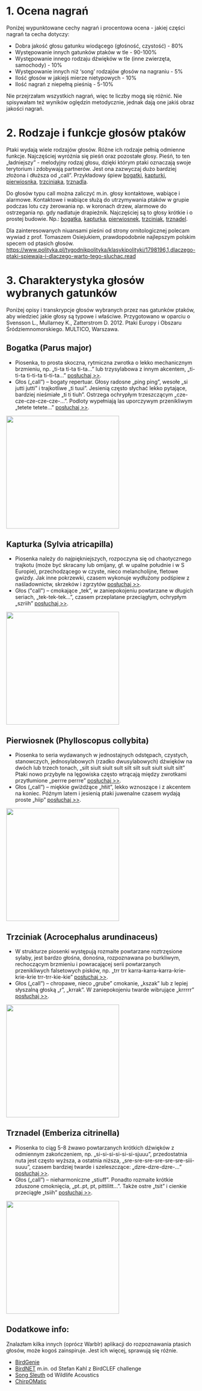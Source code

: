 # 1. Ocena nagrań

Poniżej wypunktowane cechy nagrań i procentowa ocena - jakiej części nagrań ta cecha dotyczy:
* Dobra jakość głosu gatunku wiodącego (głośność, czystość) 	             - 80%
* Występowanie innych gatunków ptaków w tle	                               - 90-100%
* Występowanie innego rodzaju dźwięków w tle (inne zwierzęta, samochody)	 - 10%
* Występowanie innych niż ‘song’ rodzajów głosów na nagraniu	             - 5%
* Ilość głosów w jakiejś mierze nietypowych	                               - 10%
* Ilość nagrań z niepełną pieśnią	                                         - 5-10%

Nie przejrzałam wszystkich nagrań, więc te liczby mogą się różnić. Nie spisywałam też wyników oględzin metodycznie, jednak dają one jakiś obraz jakości nagrań.

# 2. Rodzaje i funkcje głosów ptaków 

Ptaki wydają wiele rodzajów głosów. Różne ich rodzaje pełnią odmienne funkcje. Najczęściej wyróżnia się pieśń oraz pozostałe głosy. Pieśń, to ten „ładniejszy” - melodyjny rodzaj głosu, dzięki którym ptaki oznaczają swoje terytorium i zdobywają partnerów. Jest ona zazwyczaj dużo bardziej złożona i dłuższa od „call”. Przykładowy śpiew [bogatki](https://www.xeno-canto.org/463492), [kapturki](https://www.xeno-canto.org/491910), [pierwiosnka](https://www.xeno-canto.org/477598), [trzciniaka](https://www.xeno-canto.org/483906), [trznadla](https://www.xeno-canto.org/477570). 

Do głosów typu call można zaliczyć m.in. głosy kontaktowe, wabiące i alarmowe. Kontaktowe i wabiące służą do utrzymywania ptaków w grupie podczas lotu czy żerowania np. w koronach drzew, alarmowe do ostrzegania np. gdy nadlatuje drapieżnik. Najczęściej są to głosy krótkie i o prostej budowie. Np.: [bogatka](https://www.xeno-canto.org/464650), [kapturka](https://www.xeno-canto.org/490832), [pierwiosnek](https://www.xeno-canto.org/496316), [trzciniak](https://www.xeno-canto.org/382169), [trznadel](https://www.xeno-canto.org/491788).

Dla zainteresowanych niuansami pieśni od strony ornitologicznej polecam wywiad z prof. Tomaszem Osiejukiem, prawdopodobnie najlepszym polskim specem od ptasich głosów. 
https://www.polityka.pl/tygodnikpolityka/klasykipolityki/1798196,1,dlaczego-ptaki-spiewaja-i-dlaczego-warto-tego-sluchac.read

# 3. Charakterystyka głosów wybranych gatunków

Poniżej opisy i transkrypcje głosów wybranych przez nas gatunków ptaków, aby wiedzieć jakie głosy są typowe i właściwe. Przygotowano w oparciu o Svensson L., Mullarney K., Zatterstrom D. 2012. Ptaki Europy i Obszaru Śródziemnomorskiego. MULTICO, Warszawa.

## Bogatka (Parus major)
*	Piosenka, to prosta skoczna, rytmiczna zwrotka o lekko mechanicznym brzmieniu, np. „ti-ta ti-ta ti-ta…” lub trzysylabowa z innym akcentem, „ti-ti-ta ti-ti-ta ti-ti-ta…” [posłuchaj >>](https://www.xeno-canto.org/463492).
*	Głos („call”) – bogaty repertuar. Głosy radosne „ping ping”, wesołe „si jutti jutti” i trajkotliwe „ti tuui”. Jesienią często słychać lekko pytające, bardziej nieśmiałe „ti ti tiuh”. Ostrzega ochrypłym trzeszczącym „cze-cze-cze-cze-cze-…”. Podloty wypełniają las uporczywym przenikliwym „tetete tetete…” [posłuchaj >>](https://www.xeno-canto.org/464650).
<img src="http://www.lodz.lasy.gov.pl/image/journal/article?img_id=35865080&t=1556777799914" height="300">

## Kapturka (Sylvia atricapilla)
*	Piosenka należy do najpiękniejszych, rozpoczyna się od chaotycznego trajkotu (może być skracany lub omijany, gł. w upalne południe i w S Europie), przechodzącego w czyste, nieco melancholijne, fletowe gwizdy. Jak inne pokrzewki, czasem wykonuje wydłużony podśpiew z naśladownictw, skrzeków i zgrzytów [posłuchaj >>](https://www.xeno-canto.org/491910).
*	Głos ("call") – cmokające „tek”, w zaniepokojeniu powtarzane w długich seriach, „tek-tek-tek…”, czasem przeplatane przeciągłym, ochrypłym „szriih” [posłuchaj >>](https://www.xeno-canto.org/490832). 
<img src="http://www.naturephoto-cz.com/photos/mraz/kapturka-xxx09a507.jpg" height="300">

## Pierwiosnek (Phylloscopus collybita)
*	Piosenka to seria wydawanych w jednostajnych odstępach, czystych, stanowczych, jednosylabowych (rzadko dwusylabowych) dźwięków na dwóch lub trzech tonach, „silt siult siult sult silt silt sult siult siult silt” Ptaki nowo przybyłe na lęgowiska często wtrącają między zwrotkami przytłumione „perrre perrre” [posłuchaj >>](https://www.xeno-canto.org/477598).
*	Głos („call”) – miękkie gwiżdżące „hłiit”, lekko wznoszące i z akcentem na koniec. Późnym latem i jesienią ptaki juwenalne czasem wydają proste „hiip” [posłuchaj >>](https://www.xeno-canto.org/496316).
<img src="https://photos.smugmug.com/Artsportretter/Sangere/Gransanger/i-cR4ptd8/2/205f2eb9/L/20100411-7321-Gransanger-L.jpg" height="300">

## Trzciniak (Acrocephalus arundinaceus)
*	W strukturze piosenki występują rozmaite powtarzane roztrzęsione sylaby, jest bardzo głośna, donośna, rozpoznawana po burkliwym, rechoczącym brzmieniu i powracającej serii powtarzanych przenikliwych falsetowych pisków, np. „trr trr karra-karra-karra-krie-krie-krie trr-trr-kie-kie” [posłuchaj >>](https://www.xeno-canto.org/483906).
*	Głos („call”) – chropawe, nieco „grube” cmokanie, „kszak” lub z lepiej słyszalną głoską „r”, „krrak”. W zaniepokojeniu twarde wibrujące „krrrrr” [posłuchaj >>](https://www.xeno-canto.org/382169).
<img src="http://www.birdwatching.pl/uploads/gallery/7051/H074FlFLNRfuVtp7iGQw44T0MZ5dHLZtYIa9WhlB.jpg" height="300">

## Trznadel (Emberiza citrinella)
*	Piosenka to ciąg 5-8 żwawo powtarzanych krótkich dźwięków z odmiennym zakończeniem, np. „si-si-si-si-si-si-sjuuu”, przedostatnia nuta jest często wyższa, a ostatnia niższa, „sre-sre-sre-sre-sre-sre-siii-suuu”, czasem bardziej twarde i szeleszczące: „dzre-dzre-dzre-…” [posłuchaj >>](https://www.xeno-canto.org/477570).
*	Głos („call”) – nieharmoniczne „stiuff”. Ponadto rozmaite krótkie zduszone cmoknięcia, „pt..pt, pt, pittilitt…”. Także ostre „tsit” i cienkie przeciągłe „tsiih” [posłuchaj >>](https://www.xeno-canto.org/491788).
<img src="https://spolecznosc.ekologia.pl/uploads_user/32000/31496/60717_org.jpg" height="300">

## Dodatkowe info:
Znalazłam kilka innych (oprócz Warblr) aplikacji do rozpoznawania ptasich głosów, może kogoś zainspiruje. Jest ich więcej, sprawują się różnie.
*	[BirdGenie](https://www.birdgenie.com)
*	[BirdNET](https://birdnet.cornell.edu) m.in. od Stefan Kahl z BirdCLEF challenge
*	[Song Sleuth](https://www.songsleuth.com/#/) od Wildlife Acoustics
*	[ChirpOMatic](http://www.chirpomatic.com)

